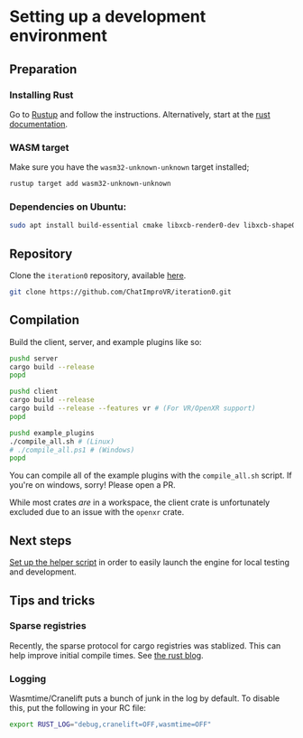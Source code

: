 # Setting up a development environment
## Preparation
### Installing Rust
Go to [Rustup](https://rustup.rs/) and follow the instructions. Alternatively, start at the [rust documentation](https://www.rust-lang.org/learn/get-started).

### WASM target
Make sure you have the `wasm32-unknown-unknown` target installed;
```sh
rustup target add wasm32-unknown-unknown
```

### Dependencies on Ubuntu:
```sh
sudo apt install build-essential cmake libxcb-render0-dev libxcb-shape0-dev libxcb-xfixes0-dev libspeechd-dev libxkbcommon-dev libssl-dev
```

## Repository
Clone the `iteration0` repository, available [here](https://github.com/ChatImproVR/iteration0).
```sh
git clone https://github.com/ChatImproVR/iteration0.git
```

## Compilation
Build the client, server, and example plugins like so:
```sh
pushd server
cargo build --release
popd

pushd client
cargo build --release
cargo build --release --features vr # (For VR/OpenXR support)
popd

pushd example_plugins
./compile_all.sh # (Linux)
# ./compile_all.ps1 # (Windows)
popd
```

You can compile all of the example plugins with the `compile_all.sh` script. If you're on windows, sorry! Please open a PR.

While most crates _are_ in a workspace, the client crate is unfortunately excluded due to an issue with the `openxr` crate. 

## Next steps
[Set up the helper script](Beginner_Tutorial/setting_up_plugin_development_environment.md#setting-up-the-helper-script) in order to easily launch the engine for local testing and development.


## Tips and tricks
### Sparse registries
Recently, the sparse protocol for cargo registries was stablized. This can help improve initial compile times. See [the rust blog](https://blog.rust-lang.org/2023/03/09/Rust-1.68.0.html#cargos-sparse-protocol).

### Logging
Wasmtime/Cranelift puts a bunch of junk in the log by default. To disable this, put the following in your RC file:
```sh
export RUST_LOG="debug,cranelift=OFF,wasmtime=OFF"
```
